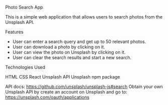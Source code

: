 Photo Search App

This is a simple web application that allows users to search photos from the Unsplash API.

Features

- User can enter a search query and get up to 50 relevant photos.
- User can download a photo by clicking on it.
- User can view the photo on Unsplash by clicking on it.
- User can clear the search results and start a new search.

Technologies Used

HTML
CSS
React
Unsplash API
Unsplash npm package

API docs: https://github.com/unsplash/unsplash-js#search
Obtain your own Unsplash API by create an account on Unsplash and go to: https://unsplash.com/oauth/applications
